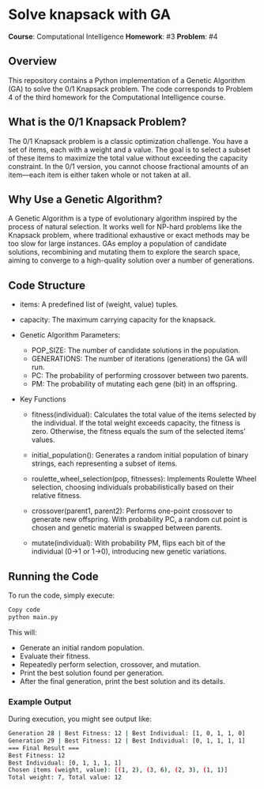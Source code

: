 # Solve knapsack with GA

**Course**: Computational Intelligence
**Homework**: #3
**Problem**: #4

## Overview

This repository contains a Python implementation of a Genetic Algorithm (GA) to solve the 0/1 Knapsack problem. The code corresponds to Problem 4 of the third homework for the Computational Intelligence course.

## What is the 0/1 Knapsack Problem?

The 0/1 Knapsack problem is a classic optimization challenge. You have a set of items, each with a weight and a value. The goal is to select a subset of these items to maximize the total value without exceeding the capacity constraint. In the 0/1 version, you cannot choose fractional amounts of an item—each item is either taken whole or not taken at all.

## Why Use a Genetic Algorithm?

A Genetic Algorithm is a type of evolutionary algorithm inspired by the process of natural selection. It works well for NP-hard problems like the Knapsack problem, where traditional exhaustive or exact methods may be too slow for large instances. GAs employ a population of candidate solutions, recombining and mutating them to explore the search space, aiming to converge to a high-quality solution over a number of generations.

## Code Structure

- items: A predefined list of (weight, value) tuples.
- capacity: The maximum carrying capacity for the knapsack.
- Genetic Algorithm Parameters:
     - POP_SIZE: The number of candidate solutions in the population.
     - GENERATIONS: The number of iterations (generations) the GA will run.
     - PC: The probability of performing crossover between two parents.
     - PM: The probability of mutating each gene (bit) in an offspring.
- Key Functions

     - fitness(individual):
       Calculates the total value of the items selected by the individual. If the total weight exceeds capacity, the fitness is zero. Otherwise, the fitness equals the sum of the selected items’ values.

     - initial_population():
       Generates a random initial population of binary strings, each representing a subset of items.

     - roulette_wheel_selection(pop, fitnesses):
       Implements Roulette Wheel selection, choosing individuals probabilistically based on their relative fitness.

     - crossover(parent1, parent2):
       Performs one-point crossover to generate new offspring. With probability PC, a random cut point is chosen and genetic material is swapped between parents.

     - mutate(individual):
       With probability PM, flips each bit of the individual (0→1 or 1→0), introducing new genetic variations.

## Running the Code

To run the code, simply execute:

```bash
Copy code
python main.py
```

This will:

- Generate an initial random population.
- Evaluate their fitness.
- Repeatedly perform selection, crossover, and mutation.
- Print the best solution found per generation.
- After the final generation, print the best solution and its details.

### Example Output

During execution, you might see output like:

```bash
Generation 28 | Best Fitness: 12 | Best Individual: [1, 0, 1, 1, 0]
Generation 29 | Best Fitness: 12 | Best Individual: [0, 1, 1, 1, 1]
=== Final Result ===
Best Fitness: 12
Best Individual: [0, 1, 1, 1, 1]
Chosen items (weight, value): [(1, 2), (3, 6), (2, 3), (1, 1)]
Total weight: 7, Total value: 12
```
